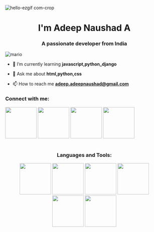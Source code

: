 
![hello-ezgif com-crop](https://github.com/adeep777/adeep777/assets/117929920/fc5bca9c-00d4-45e1-8147-bd42eb141259)

<h1 align="center"> I'm Adeep Naushad A</h1>
<h3 align="center">A passionate developer from India</h3>

![mario](https://github.com/adeep777/adeep777/assets/117929920/1db9e320-f884-4580-994e-62ff21bd31d4)




- 🌱 I’m currently learning **javascript,python_django**

- 💬 Ask me about **html,python,css**

- 📫 How to reach me **adeep.adeepnaushad@gmail.com**

<h3 align="left">Connect with me:</h3>
<div align="left">
<img src="https://user-images.githubusercontent.com/74038190/235294010-ec412ef5-e3da-4efa-b1d4-0ab4d4638755.gif" width="100">
<img src="https://user-images.githubusercontent.com/74038190/235294012-0a55e343-37ad-4b0f-924f-c8431d9d2483.gif" width="100">
<img src="https://user-images.githubusercontent.com/74038190/235294013-a33e5c43-a01c-43f6-b44d-a406d8b4ab75.gif" width="100">
<img src="https://user-images.githubusercontent.com/74038190/235294015-47144047-25ab-417c-af1b-6746820a20ff.gif" width="100">
<br><br>
</div>

<h3 align="center">Languages and Tools:</h3>


<div align="center">
<img src="https://user-images.githubusercontent.com/74038190/212257454-16e3712e-945a-4ca2-b238-408ad0bf87e6.gif" width="100">
<img src="https://user-images.githubusercontent.com/74038190/212257472-08e52665-c503-4bd9-aa20-f5a4dae769b5.gif" width="100">
<img src="https://user-images.githubusercontent.com/74038190/212257468-1e9a91f1-b626-4baa-b15d-5c385dfa7ed2.gif" width="100">
<img src="https://user-images.githubusercontent.com/74038190/212257465-7ce8d493-cac5-494e-982a-5a9deb852c4b.gif" width="100">
<img src="https://github.com/Anmol-Baranwal/Cool-GIFs-For-GitHub/assets/74038190/29fd6286-4e7b-4d6c-818f-c4765d5e39a9" width="100">
<img src="https://github.com/Anmol-Baranwal/Cool-GIFs-For-GitHub/assets/74038190/67f477ed-6624-42da-99f0-1a7b1a16eecb" width="100">

</div>

